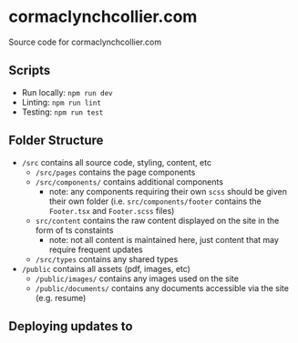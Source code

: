 # cormaclynchcollier.com

Source code for cormaclynchcollier.com

## Scripts

* Run locally: `npm run dev`
* Linting: `npm run lint`
* Testing: `npm run test`

## Folder Structure

* `/src` contains all source code, styling, content, etc
  * `/src/pages` contains the page components
  * `/src/components/` contains additional components
    * note: any components requiring their own `scss` should be given their own folder (i.e. `src/components/footer` contains the `Footer.tsx` and `Footer.scss` files)
  * `src/content` contains the raw content displayed on the site in the form of ts constaints
    * note: not all content is maintained here, just content that may require frequent updates
  * `/src/types` contains any shared types  
* `/public` contains all assets (pdf, images, etc)
  * `/public/images/` contains any images used on the site
  * `/public/documents/` contains any documents accessible via the site (e.g. resume)

## Deploying updates to 